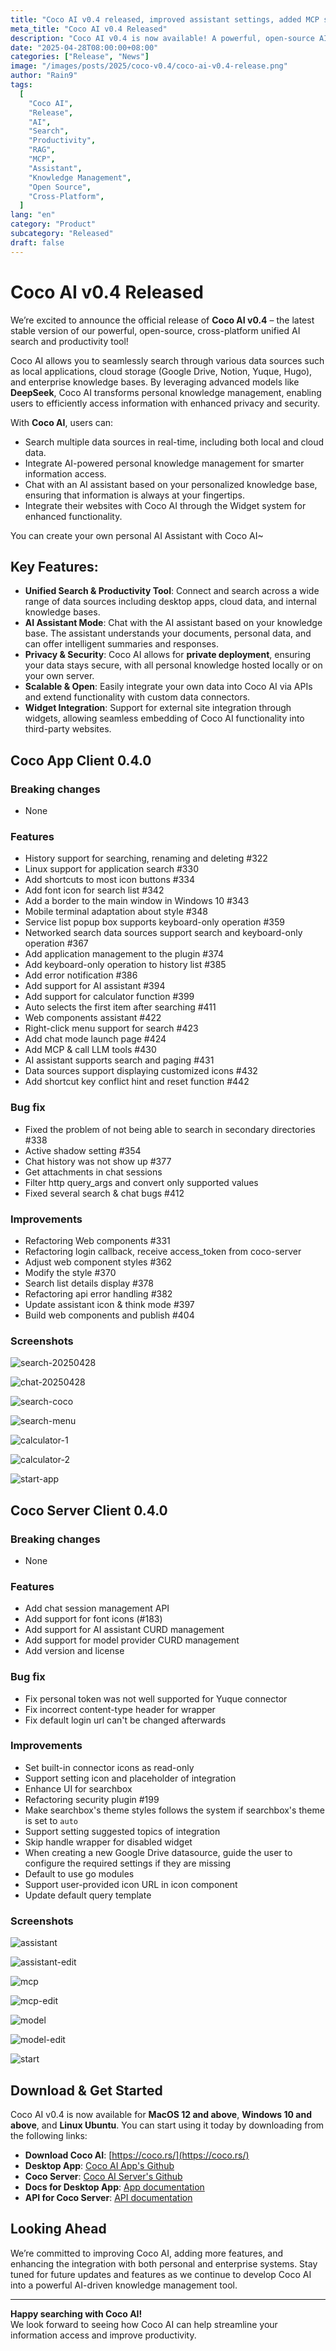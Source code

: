```yaml
---
title: "Coco AI v0.4 released, improved assistant settings, added MCP support"
meta_title: "Coco AI v0.4 Released"
description: "Coco AI v0.4 is now available! A powerful, open-source AI-powered search and productivity tool for seamless access to personal and enterprise knowledge."
date: "2025-04-28T08:00:00+08:00"
categories: ["Release", "News"]
image: "/images/posts/2025/coco-v0.4/coco-ai-v0.4-release.png"
author: "Rain9"
tags:
  [
    "Coco AI",
    "Release",
    "AI",
    "Search",
    "Productivity",
    "RAG",
    "MCP",
    "Assistant",
    "Knowledge Management",
    "Open Source",
    "Cross-Platform",
  ]
lang: "en"
category: "Product"
subcategory: "Released"
draft: false
---
```


# Coco AI v0.4 Released

We’re excited to announce the official release of **Coco AI v0.4** – the latest stable version of our powerful, open-source, cross-platform unified AI search and productivity tool!

Coco AI allows you to seamlessly search through various data sources such as local applications, cloud storage (Google Drive, Notion, Yuque, Hugo), and enterprise knowledge bases. By leveraging advanced models like **DeepSeek**, Coco AI transforms personal knowledge management, enabling users to efficiently access information with enhanced privacy and security.

With **Coco AI**, users can:

- Search multiple data sources in real-time, including both local and cloud data.
- Integrate AI-powered personal knowledge management for smarter information access.
- Chat with an AI assistant based on your personalized knowledge base, ensuring that information is always at your fingertips.
- Integrate their websites with Coco AI through the Widget system for enhanced functionality.

You can create your own personal AI Assistant with Coco AI~

## Key Features:

- **Unified Search & Productivity Tool**: Connect and search across a wide range of data sources including desktop apps, cloud data, and internal knowledge bases.
- **AI Assistant Mode**: Chat with the AI assistant based on your knowledge base. The assistant understands your documents, personal data, and can offer intelligent summaries and responses.
- **Privacy & Security**: Coco AI allows for **private deployment**, ensuring your data stays secure, with all personal knowledge hosted locally or on your own server.
- **Scalable & Open**: Easily integrate your own data into Coco AI via APIs and extend functionality with custom data connectors.
- **Widget Integration**: Support for external site integration through widgets, allowing seamless embedding of Coco AI functionality into third-party websites. 

## Coco App Client 0.4.0

### Breaking changes

- None

### Features

- History support for searching, renaming and deleting #322
- Linux support for application search #330
- Add shortcuts to most icon buttons #334
- Add font icon for search list #342
- Add a border to the main window in Windows 10 #343
- Mobile terminal adaptation about style #348
- Service list popup box supports keyboard-only operation #359
- Networked search data sources support search and keyboard-only operation #367
- Add application management to the plugin #374
- Add keyboard-only operation to history list #385
- Add error notification #386
- Add support for AI assistant #394
- Add support for calculator function #399
- Auto selects the first item after searching #411
- Web components assistant #422
- Right-click menu support for search #423
- Add chat mode launch page #424
- Add MCP & call LLM tools #430
- AI assistant supports search and paging #431
- Data sources support displaying customized icons #432
- Add shortcut key conflict hint and reset function #442

### Bug fix

- Fixed the problem of not being able to search in secondary directories #338
- Active shadow setting #354
- Chat history was not show up #377
- Get attachments in chat sessions
- Filter http query_args and convert only supported values
- Fixed several search & chat bugs #412

### Improvements

- Refactoring Web components #331
- Refactoring login callback, receive access_token from coco-server
- Adjust web component styles #362
- Modify the style #370
- Search list details display #378
- Refactoring api error handling #382
- Update assistant icon & think mode #397
- Build web components and publish #404

### Screenshots

![search-20250428](/images/posts/2025/coco-v0.4/search-20250428.gif)

![chat-20250428](/images/posts/2025/coco-v0.4/chat-20250428.gif)

![search-coco](/images/posts/2025/coco-v0.4/search-coco.png)

![search-menu](/images/posts/2025/coco-v0.4/search-menu.png)

![calculator-1](/images/posts/2025/coco-v0.4/calculator-1.png)

![calculator-2](/images/posts/2025/coco-v0.4/calculator-2.png)

![start-app](/images/posts/2025/coco-v0.4/start-app.png)

## Coco Server Client 0.4.0

### Breaking changes  

- None

### Features

- Add chat session management API
- Add support for font icons (#183)
- Add support for AI assistant CURD management
- Add support for model provider CURD management
- Add version and license

### Bug fix 

- Fix personal token was not well supported for Yuque connector
- Fix incorrect content-type header for wrapper
- Fix default login url can't be changed afterwards

### Improvements

- Set built-in connector icons as read-only
- Support setting icon and placeholder of integration
- Enhance UI for searchbox
- Refactoring security plugin #199
- Make searchbox's theme styles follows the system if searchbox's theme is set to `auto`
- Support setting suggested topics of integration
- Skip handle wrapper for disabled widget
- When creating a new Google Drive datasource, guide the user to configure the required settings if they are missing
- Default to use go modules
- Support user-provided icon URL in icon component
- Update default query template

### Screenshots

![assistant](/images/posts/2025/coco-v0.4/assistant1.png)

![assistant-edit](/images/posts/2025/coco-v0.4/assistant-edit.png)

![mcp](/images/posts/2025/coco-v0.4/mcp.png)

![mcp-edit](/images/posts/2025/coco-v0.4/mcp-edit.png)

![model](/images/posts/2025/coco-v0.4/model.png)

![model-edit](/images/posts/2025/coco-v0.4/model-edit.png)

![start](/images/posts/2025/coco-v0.4/start.png)

## Download & Get Started

Coco AI v0.4 is now available for **MacOS 12 and above**, **Windows 10 and above**, and **Linux Ubuntu**. You can start using it today by downloading from the following links:

- **Download Coco AI**: [https://coco.rs/](https://coco.rs/)
- **Desktop App**: [Coco AI App's Github](https://github.com/infinilabs/coco-app/)
- **Coco Server**: [Coco AI Server's Github](https://github.com/infinilabs/coco-server)
- **Docs for Desktop App**: [App documentation](https://docs.infinilabs.com/coco-app/main/)
- **API for Coco Server**: [API documentation](https://docs.infinilabs.com/coco-server/main/)

## Looking Ahead

We’re committed to improving Coco AI, adding more features, and enhancing the integration with both personal and enterprise systems. Stay tuned for future updates and features as we continue to develop Coco AI into a powerful AI-driven knowledge management tool.

---

**Happy searching with Coco AI!**  
We look forward to seeing how Coco AI can help streamline your information access and improve productivity.
